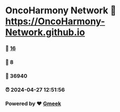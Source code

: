# OncoHarmony Network :link: https://OncoHarmony-Network.github.io 
### :page_facing_up: [16](https://OncoHarmony-Network.github.io/tag.html) 
### :speech_balloon: 8 
### :hibiscus: 36940 
### :alarm_clock: 2024-04-27 12:51:56 
### Powered by :heart: [Gmeek](https://github.com/Meekdai/Gmeek)
